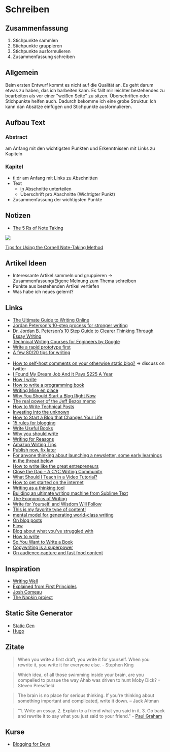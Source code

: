 # Schreiben

## Zusammenfassung

1. Stichpunkte sammlen
2. Stichpunkte gruppieren
3. Stichpunkte ausformulieren
4. Zusammenfassung schreiben

## Allgemein

Beim ersten Entwurf kommt es nicht auf die Qualität an. Es geht darum etwas zu haben, das ich barbeiten kann.
Es fällt mir leichter bestehendes zu bearbeiten als vor einer "weißen Seite" zu sitzen.
Überschriften oder Stichpunkte helfen auch. Dadurch bekomme ich eine grobe Struktur. Ich kann dan Absätze einfügen und Stichpunkte ausformulieren.

## Aufbau Text

### Abstract

am Anfang mit den wichtigsten Punkten und Erkenntnissen mit Links zu Kapiteln

### Kapitel

- tl;dr am Anfang mit Links zu Abschnitten
- Text
    + in Abschnitte unterteilen
    + Überschrift pro Abschnitte (Wichtigter Punkt)
- Zusammenfassung der wichtigsten Punkte

## Notizen

- [The 5 Rs of Note Taking](https://aliabdaal.com/the-5-rs-of-note-taking/)

![](https://lawschooltoolbox.com/wp-content/uploads/2016/09/IMG_0080_2.jpg)

[Tips for Using the Cornell Note-Taking Method](https://lawschooltoolbox.com/tips-for-using-the-cornell-note-taking-method/)

## Artikel Ideen

- Interessante Artikel sammeln und gruppieren -> Zusammenfassung/Eigene Meinung zum Thema schreiben
- Punkte aus bestehenden Artikel vertiefen
- Was habe ich neues gelernt?

## Links

- [The Ultimate Guide to Writing Online](https://www.perell.com/blog/the-ultimate-guide-to-writing-online)
- [Jordan Peterson's 10-step process for stronger writing](https://bigthink.com/personal-growth/jordan-petersons-ten-step-process-for-stronger-writing?rebelltitem=2#rebelltitem2)
- [Dr. Jordan B. Peterson’s 10 Step Guide to Clearer Thinking Through Essay Writing](https://medium.com/practicecomesfirst/dr-jordan-b-petersons-10-step-guide-to-clearer-thinking-through-essay-writing-1ab79a94937)
- [Technical Writing Courses for Engineers by Google](https://developers.google.com/tech-writing)
- [Write a rapid prototype first](https://terrytao.wordpress.com/advice-on-writing-papers/write-a-rapid-prototype-first/)
- [A few 80/20 tips for writing](https://www.indiehackers.com/post/a-few-80-20-tips-for-writing-b08941d407)
- [](https://twitter.com/monicalent/status/1258750975021588483)
- [How to self-host comments on your otherwise static blog?](https://news.ycombinator.com/item?id=23095273) -> discuss on twitter
- [I Found My Dream Job And It Pays $225 A Year](https://apurplelife.com/2020/05/12/my-dream-job-pays-225-a-year/)
- [How I write](https://thesephist.com/posts/how-i-write/)
- [How to write a programming book](https://www.aquicarattino.com/blog/how-write-programming-book/)
- [Writing Mise en place](https://www.swyx.io/writing/writing-mise-en-place/)
- [Why You Should Start a Blog Right Now](https://guzey.com/personal/why-have-a-blog/)
- [The real power of the Jeff Bezos memo](https://medium.com/swlh/the-real-power-of-the-jeff-bezos-memo-and-how-you-can-put-it-into-practice-even-if-you-dont-have-bb2e66905b77)
- [How to Write Technical Posts](https://reasonablypolymorphic.com/blog/writing-technical-posts/)
- [Investing into the unknown](https://nesslabs.com/lawrence-yeo-interview)
- [How to Start a Blog that Changes Your Life](https://www.nateliason.com/blog/start-a-blog)
- [15 rules for blogging](http://interconnected.org/home/2020/09/10/streak)
- [Write Useful Books](https://writeusefulbooks.com/)
- [Why you should write](https://www.preetamnath.com/blog/why-you-should-write)
- [Writing for Reasons](https://blog.sulami.xyz/posts/writing-for-reasons/)
- [Amazon Writing Tips](https://twitter.com/Mehdiyac/status/1320832578241384448?s=20)
- [Publish now, fix later](https://www.amitmerchant.com/publish-now-fix-later/)
- [For anyone thinking about launching a newsletter, some early learnings in the thread below](https://twitter.com/StockJabber/status/1361428648939696131)
- [How to write like the great entrepreneurs](https://venturehacks.com/writing)
- [Close the Gap – A CYC Writing Community](https://www.craftyourcontent.com/community/)
- [What Should I Teach in a Video Tutorial?](https://johnlindquist.com/what-should-i-teach-in-a-video-tutorial/)
- [How to get started on the internet](https://twitter.com/simonsarris/status/1378023590503849986)
- [Writing as a thinking tool](https://nesslabs.com/writing-thinking-tool)
- [Building an ultimate writing machine from Sublime Text](https://tonsky.me/blog/sublime-writer/)
- [The Economics of Writing](https://moretothat.com/economics-of-writing/)
- [Write for Yourself, and Wisdom Will Follow](https://moretothat.com/writing-and-wisdom/)
- [This is my favorite type of content!](https://twitter.com/jkup/status/1389615876996009987)
- [mental model for generating world-class writing](https://twitter.com/Julian/status/1327765347936522240)
- [On blog posts](https://www.neelnanda.io/blog/27-retrospective)
- [Flow](https://flow.rest/)
- [Blog about what you've struggled with](https://jvns.ca/blog/2021/05/24/blog-about-what-you-ve-struggled-with/)
- [How to write](https://twitter.com/dickiebush/status/1399879281652678664)
- [So You Want to Write a Book](https://ed2592press.com/author/)
- [Copywriting is a superpower](https://twitter.com/alexgarcia_atx/status/1405155705477156866)
- [On audience capture and fast food content](https://manuelmoreale.com/fast-food-content)

## Inspiration

- [Writing Well](https://www.julian.com/guide/write/intro)
- [Explained from First Principles](https://explained-from-first-principles.com/)
- [Josh Comeau](https://joshwcomeau.com/)
- [The Napkin project](https://web.evanchen.cc/napkin.html)

## Static Site Generator

- [Static Gen](https://www.staticgen.com/)
- [Hugo](https://gohugo.io/)

## Zitate

> When you write a first draft, you write it for yourself. When you rewrite it, you write it for everyone else. - Stephen King

> Which idea, of all those swimming inside your brain, are you compelled to pursue the way Ahab was driven to hunt Moby Dick?
– Steven Pressfield

> The brain is no place for serious thinking. If you're thinking about something important and complicated, write it down.
– Jack Altman

> "1. Write an essay. 
> 2. Explain to a friend what you said in it.
> 3. Go back and rewrite it to say what you just said to your friend." - [Paul Graham](https://twitter.com/paulg/status/1376139287314493447)

## Kurse

- [Blogging for Devs](https://bloggingfordevs.com/)



